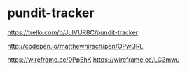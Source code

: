 # pundit-tracker

https://trello.com/b/JuIVUR8C/pundit-tracker

http://codepen.io/matthewhirsch/pen/OPwQRL

https://wireframe.cc/0PpEhK
https://wireframe.cc/LC3mwu
